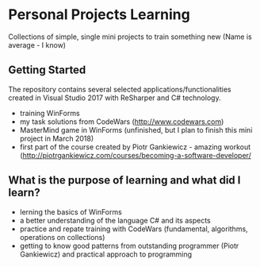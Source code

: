 # Personal Projects Learning
Collections of simple, single mini projects to train something new (Name is average - I know)
## Getting Started
The repository contains several selected applications/functionalities created in Visual Studio 2017 with ReSharper and C# technology.

* training WinForms
* my task solutions from CodeWars (http://www.codewars.com)
* MasterMind game in WinForms (unfinished, but I plan to finish this mini project in March 2018)
* first part of the course created by Piotr Gankiewicz  - amazing workout (http://piotrgankiewicz.com/courses/becoming-a-software-developer/

## What is the purpose of learning and what did I learn?

* lerning the basics of WinForms
* a better understanding of the language C# and its aspects
* practice and repate training with CodeWars (fundamental, algorithms, operations on collections)
* getting to know good patterns from outstanding programmer (Piotr Gankiewicz) and practical approach to programming
